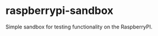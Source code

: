 raspberrypi-sandbox
===================

Simple sandbox for testing functionality on the RaspberryPI.
